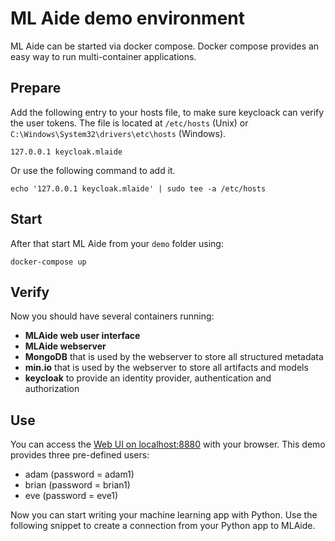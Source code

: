 # ML Aide demo environment
ML Aide can be started via docker compose. Docker compose provides an easy way to run multi-container applications.

## Prepare
Add the following entry to your hosts file, to make sure keycloack can verify the user tokens.
The file is located at `/etc/hosts` (Unix) or `C:\Windows\System32\drivers\etc\hosts` (Windows).
```
127.0.0.1 keycloak.mlaide
```
Or use the following command to add it.
```
echo '127.0.0.1 keycloak.mlaide' | sudo tee -a /etc/hosts
```
## Start
After that start ML Aide from your `demo` folder using:
```
docker-compose up
```
## Verify
Now you should have several containers running:
- **MLAide web user interface**
- **MLAide webserver**
- **MongoDB** that is used by the webserver to store all structured metadata
- **min.io** that is used by the webserver to store all artifacts and models
- **keycloak** to provide an identity provider, authentication and authorization
## Use
You can access the [Web UI on localhost:8880](http://localhost:8880) with your browser. This demo
provides three pre-defined users:
- adam (password = adam1)
- brian (password = brian1)
- eve (password = eve1)

Now you can start writing your machine learning app with Python. Use the following snippet to create a connection from your Python app to MLAide.

```python
```
